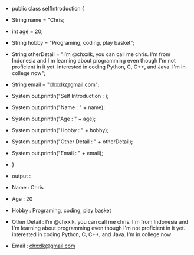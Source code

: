 <!--- Hi there, I’m @chxxlk, you can call me chris. I'm from Indonesia and I'm learning about programming even though I'm not proficient in it yet.
- I’m interested in coding Python, C, C++, and Java
- I’m currently learning about programing and networking Python and Java
- I'm in college now
- How to reach me chxxlk@gmail.com

<!---
chxxlk/chxxlk is a ✨ special ✨ repository because its `README.md` (this file) appears on your GitHub profile.
You can click the Preview link to take a look at your changes.
--->

- public class selfIntroduction {
-  String name = "Chris;
-  int age = 20;
-  String hobby = "Programing, coding, play basket";
-  String otherDetail = "I’m @chxxlk, you can call me chris. I'm from Indonesia and I'm learning about programming even though I'm not proficient in it yet.
                        interested in coding Python, C, C++, and Java. I'm in college now";
-  String email = "chxxlk@gmail.com";
-  System.out.println("Self Introduction : );
-  System.out.println("Name : " + name);
-  System.out.println("Age : " + age);
-  System.out.println("Hobby : " + hobby);
-  System.out.println("Other Detail : " + otherDetail);
-  System.out.println("Email : " + email);
  
- }

- output :
- Name : Chris
- Age : 20
- Hobby : Programing, coding, play basket
- Other Detail : I’m @chxxlk, you can call me chris. I'm from Indonesia and I'm learning about programming even though I'm not proficient in it yet. interested in coding Python, C, C++, and Java. I'm in college now
- Email : chxxlk@gmail.com
